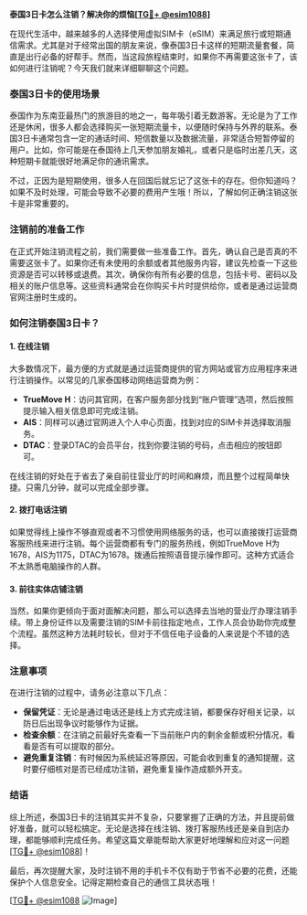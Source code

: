 **泰国3日卡怎么注销？解决你的烦恼[[TG💪+ @esim1088](https://t.me/s/esim1088)]**

在现代生活中，越来越多的人选择使用虚拟SIM卡（eSIM）来满足旅行或短期通信需求。尤其是对于经常出国的朋友来说，像泰国3日卡这样的短期流量套餐，简直是出行必备的好帮手。然而，当这段旅程结束时，如果你不再需要这张卡了，该如何进行注销呢？今天我们就来详细聊聊这个问题。

### 泰国3日卡的使用场景

泰国作为东南亚最热门的旅游目的地之一，每年吸引着无数游客。无论是为了工作还是休闲，很多人都会选择购买一张短期流量卡，以便随时保持与外界的联系。泰国3日卡通常包含一定的通话时间、短信数量以及数据流量，非常适合短暂停留的用户。比如，你可能是在泰国待上几天参加朋友婚礼，或者只是临时出差几天，这种短期卡就能很好地满足你的通讯需求。

不过，正因为是短期使用，很多人在回国后就忘记了这张卡的存在。但你知道吗？如果不及时处理，可能会导致不必要的费用产生哦！所以，了解如何正确注销这张卡是非常重要的。

### 注销前的准备工作

在正式开始注销流程之前，我们需要做一些准备工作。首先，确认自己是否真的不需要这张卡了。如果你还有未使用的余额或者其他服务内容，建议先检查一下这些资源是否可以转移或退费。其次，确保你有所有必要的信息，包括卡号、密码以及相关的账户信息等。这些资料通常会在你购买卡片时提供给你，或者是通过运营商官网注册时生成的。

### 如何注销泰国3日卡？

#### 1. 在线注销

大多数情况下，最方便的方式就是通过运营商提供的官方网站或官方应用程序来进行注销操作。以常见的几家泰国移动网络运营商为例：

- **TrueMove H**：访问其官网，在客户服务部分找到“账户管理”选项，然后按照提示输入相关信息即可完成注销。
- **AIS**：同样可以通过官网进入个人中心页面，找到对应的SIM卡并选择取消服务。
- **DTAC**：登录DTAC的会员平台，找到你要注销的号码，点击相应的按钮即可。

在线注销的好处在于省去了亲自前往营业厅的时间和麻烦，而且整个过程简单快捷。只需几分钟，就可以完成全部步骤。

#### 2. 拨打电话注销

如果觉得线上操作不够直观或者不习惯使用网络服务的话，也可以直接拨打运营商客服热线来进行注销。每个运营商都有专门的服务热线，例如TrueMove H为1678，AIS为1175，DTAC为1678。拨通后按照语音提示操作即可。这种方式适合不太熟悉电脑操作的人群。

#### 3. 前往实体店铺注销

当然，如果你更倾向于面对面解决问题，那么可以选择去当地的营业厅办理注销手续。带上身份证件以及需要注销的SIM卡前往指定地点，工作人员会协助你完成整个流程。虽然这种方法耗时较长，但对于不信任电子设备的人来说是个不错的选择。

### 注意事项

在进行注销的过程中，请务必注意以下几点：

- **保留凭证**：无论是通过电话还是线上方式完成注销，都要保存好相关记录，以防日后出现争议时能够作为证据。
- **检查余额**：在注销之前最好先查看一下当前账户内的剩余金额或积分情况，看看是否有可以提取的部分。
- **避免重复注销**：有时候因为系统延迟等原因，可能会收到重复的通知提醒，这时要仔细核对是否已经成功注销，避免重复操作造成额外开支。

### 结语

综上所述，泰国3日卡的注销其实并不复杂，只要掌握了正确的方法，并且提前做好准备，就可以轻松搞定。无论是选择在线注销、拨打客服热线还是亲自到店办理，都能够顺利完成任务。希望这篇文章能帮助大家更好地理解和应对这一问题[[TG💪+ @esim1088](https://t.me/s/esim1088)]！

最后，再次提醒大家，及时注销不用的手机卡不仅有助于节省不必要的花费，还能保护个人信息安全。记得定期检查自己的通信工具状态哦！

[[TG💪+ @esim1088](https://t.me/s/esim1088) ![Image](https://i.postimg.cc/4NQfJmqS/Snipaste-2025-05-13-00-14-12.png)]